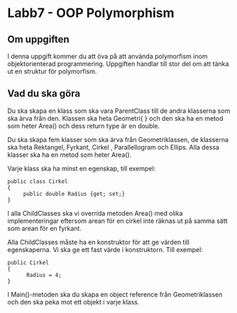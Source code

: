 # Labb7 - OOP Polymorphism
## Om uppgiften
I denna uppgift kommer du att öva på att använda polymorfism inom objektorienterad programmering. Uppgiften handlar till stor del om att tänka ut en struktur för polymorfism.

## Vad du ska göra
Du ska skapa en klass som ska vara ParentClass till de andra klasserna som ska ärva från den. Klassen ska heta Geometri{ } och den ska ha en metod som heter Area() och dess return type är en double.

Du ska skapa fem klasser som ska ärva från Geometriklassen, de klasserna ska heta Rektangel, Fyrkant, Cirkel , Parallellogram och Ellips. Alla dessa klasser ska ha en metod som heter Area().

Varje klass ska ha minst en egenskap, till exempel:
```
public class Cirkel
{
     public double Radius {get; set;}
}
```

I alla ChildClasses ska vi overrida metoden Area() med olika implementeringar eftersom arean för en cirkel inte räknas ut på samma sätt som arean för en fyrkant.

Alla ChildClasses måste ha en konstruktor för att ge värden till egenskaperna. Vi ska ge ett fast värde i konstruktorn. Till exempel:
```
public Cirkel
{
      Radius = 4;
}
```
I Main()-metoden ska du skapa en object reference från Geometriklassen och den ska peka mot ett objekt i varje klass.

